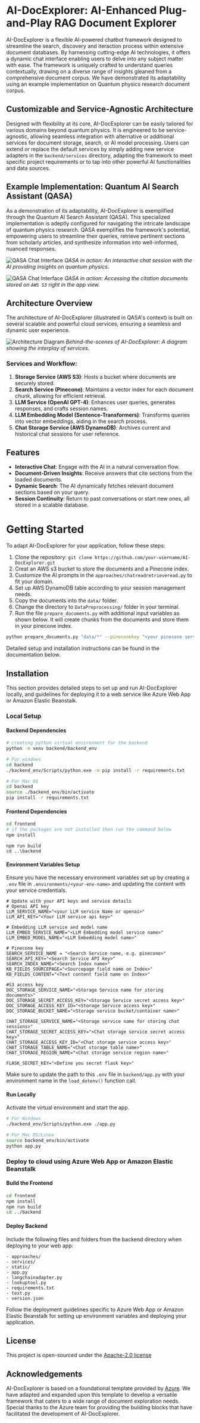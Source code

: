 # AI-DocExplorer: AI-Enhanced Plug-and-Play RAG Document Explorer

AI-DocExplorer is a flexible AI-powered chatbot framework designed to streamline the search, discovery and iteraction process within extensive document databases. By harnessing cutting-edge AI technologies, it offers a dynamic chat interface enabling users to delve into any subject matter with ease. The framework is uniquely crafted to understand queries contextually, drawing on a diverse range of insights gleaned from a comprehensive document corpus. We have demonstrated its adaptability using an example implementation on Quantum physics research document corpus.


## Customizable and Service-Agnostic Architecture

Designed with flexibility at its core, AI-DocExplorer can be easily tailored for various domains beyond quantum physics. It is engineered to be service-agnostic, allowing seamless integration with alternative or additional services for document storage, search, or AI model processing. Users can extend or replace the default services by simply adding new service adapters in the `backend/services` directory, adapting the framework to meet specific project requirements or to tap into other powerful AI functionalities and data sources.

## Example Implementation: Quantum AI Search Assistant (QASA)

As a demonstration of its adaptability, AI-DocExplorer is exemplified through the Quantum AI Search Assistant (QASA). This specialized implementation is adeptly configured for navigating the intricate landscape of quantum physics research. QASA exemplifies the framework's potential, empowering users to streamline their queries, retrieve pertinent sections from scholarly articles, and synthesize information into well-informed, nuanced responses.


![QASA Chat Interface](images/QASA_1.png)
*QASA in action: An interactive chat session with the AI providing insights on quantum physics.*

![QASA Chat Interface](images/QASA_2.png)
*QASA in action: Accessing the citation documents stored on `AWS S3` right in the app view.*

## Architecture Overview

The architecture of AI-DocExplorer (illustrated in QASA's context) is built on several scalable and powerful cloud services, ensuring a seamless and dynamic user experience.

![Architecture Diagram](images/QASA_architecture.png)
*Behind-the-scenes of AI-DocExplorer: A diagram showing the interplay of services.*

### Services and Workflow:

1. **Storage Service (AWS S3)**: Hosts a bucket where documents are securely stored.
2. **Search Service (Pinecone)**: Maintains a vector index for each document chunk, allowing for efficient retrieval.
3. **LLM Service (OpenAI GPT-4)**: Enhances user queries, generates responses, and crafts session names.
4. **LLM Embedding Model (Sentence-Transformers)**: Transforms queries into vector embeddings, aiding in the search process.
5. **Chat Storage Service (AWS DynamoDB)**: Archives current and historical chat sessions for user reference.

## Features

- **Interactive Chat**: Engage with the AI in a natural conversation flow.
- **Document-Driven Insights**: Receive answers that cite sections from the loaded documents.
- **Dynamic Search**: The AI dynamically fetches relevant document sections based on your query.
- **Session Continuity**: Return to past conversations or start new ones, all stored in a scalable database.

# Getting Started

To adapt AI-DocExplorer for your application, follow these steps:

1. Clone the repository: `git clone https://github.com/your-username/AI-DocExplorer.git`
2. Creat an AWS s3 bucket to store the documents and a Pinecone index.
3. Customize the AI prompts in the `approaches/chatreadretrieveread.py` to fit your domain.
4. Set up AWS DynamoDB table according to your session management needs.
5. Copy the documents into the `data/` folder.
6. Change the directory to `DataPreprocessing/` folder in your terminal.
7. Run the file `prepare_documents.py` with additional input variables as shown below. It will create chunks from the documents and store them in your pinecone index. 

```bash
python prepare_documents.py "data/*" --pineconekey "<your pinecone service api key>" --index "<index name on search service>" --s3accesskey "<your s3 access key>" --s3secretkey "<your s3 secret access key>" --bucketname "<your bucket name on s3>" -v
```


Detailed setup and installation instructions can be found in the documentation below.

## Installation

This section provides detailed steps to set up and run AI-DocExplorer locally, and guidelines for deploying it to a web service like Azure Web App or Amazon Elastic Beanstalk.

### Local Setup

#### Backend Dependencies

```bash
# creating python virtual environment for the backend
python -m venv backend/backend_env

# For windows
cd backend
./backend_env/Scripts/python.exe -m pip install -r requirements.txt

# For Mac OS
cd backend
source ./backend_env/bin/activate
pip install -r requirements.txt
```

#### Frontend Dependencies
```bash
cd frontend
# if the packages are not installed then run the command below
npm install
```
```
npm run build
cd ..\backend 
```


#### Environment Variables Setup

Ensure you have the necessary environment variables set up by creating a `.env` file in `.environments/<your-env-name>` and updating the content with your service credentials.

```plaintext
# Update with your API keys and service details
# Openai API key
LLM_SERVICE_NAME="<your LLM service Name or openai>"
LLM_API_KEY="<Your LLM service api key>"

# Embedding LLM service and model name
LLM_EMBED_SERVICE_NAME="<LLM Embedding model service name>"
LLM_EMBED_MODEL_NAME="<LLM Embedding model name>"

# Pinecone key
SEARCH_SERVICE_NAME = "<Search Service name, e.g. pinecone>"
SEARCH_API_KEY="<Search Service API key>"
SEARCH_INDEX_NAME="<Search Index name>"
KB_FIELDS_SOURCEPAGE="<Sourcepage field name on Index>"
KB_FIELDS_CONTENT="<Text content field name on Index>"

#S3 access key
DOC_STORAGE_SERVICE_NAME="<Storage Service name for storing documents>"
DOC_STORAGE_SECRET_ACCESS_KEY="<Storage Service secret access key>"
DOC_STORAGE_ACCESS_KEY_ID="<Storage Service access key>"
DOC_STORAGE_BUCKET_NAME="<Storage service bucket/container name>"

CHAT_STORAGE_SERVICE_NAME="<Storage service name for storing chat sessions>"
CHAT_STORAGE_SECRET_ACCESS_KEY="<Chat storage service secret access key>"
CHAT_STORAGE_ACCESS_KEY_ID="<Chat storage service access key>"
CHAT_STORAGE_TABLE_NAME="<Chat storage table name>"
CHAT_STORAGE_REGION_NAME="<Chat storage service region name>"

FLASK_SECRET_KEY="<Define you secret flask key>"
```

Make sure to update the path to this `.env` file in `backend/app.py` with your environment name in the `load_dotenv()` function call.

#### Run Locally
Activate the virtual environment and start the app.
```bash
# For Windows
./backend_env/Scripts/python.exe ./app.py

# For Mac OS/Linux
source backend_env/bin/activate
python app.py
```

### Deploy to cloud using Azure Web App or Amazon Elastic Beanstalk
#### Build the Frontend
```bash
cd frontend
npm install
npm run build
cd ../backend
```

#### Deploy Backend
Include the following files and folders from the backend directory when deploying to your web app:
```plaintext
- approaches/
- services/
- static/
- app.py
- langchainadapter.py
- lookuptool.py
- requirements.txt
- text.py
- version.json
```

Follow the deployment guidelines specific to Azure Web App or Amazon Elastic Beanstalk for setting up environment variables and deploying your application.

## License
This project is open-sourced under the [Apache-2.0 license](https://github.com/vspvikram/Plug-and-Play-RAG/tree/main?tab=Apache-2.0-1-ov-file#readme)

## Acknowledgements

AI-DocExplorer is based on a foundational template provided by [Azure](https://github.com/Azure-Samples/azure-search-openai-demo/tree/vectors). We have adapted and expanded upon this template to develop a versatile framework that caters to a wide range of document exploration needs. Special thanks to the Azure team for providing the building blocks that have facilitated the development of AI-DocExplorer.


